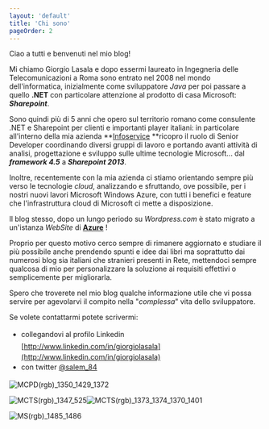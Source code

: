 ```yaml
---
layout: 'default'
title: 'Chi sono'
pageOrder: 2
---
```


Ciao a tutti e benvenuti nel mio blog!

Mi chiamo Giorgio Lasala e dopo essermi laureato in Ingegneria delle Telecomunicazioni a Roma sono entrato nel 2008 nel mondo dell'informatica, inizialmente come sviluppatore _Java_ per poi passare a quello **.NET** con particolare attenzione al prodotto di casa Microsoft: _**Sharepoint**_.

Sono quindi più di 5 anni che opero sul territorio romano come consulente .NET e Sharepoint per clienti e importanti player italiani: in particolare all'interno della mia azienda **[Infoservice](http://www.infos.it "Infoservice") **ricopro il ruolo di Senior Developer coordinando diversi gruppi di lavoro e portando avanti attività di analisi, progettazione e sviluppo sulle ultime tecnologie Microsoft... dal _**framework 4.5**_ a _**Sharepoint 2013**_.

Inoltre, recentemente con la mia azienda ci stiamo orientando sempre più verso le tecnologie _cloud_, analizzando e sfruttando, ove possibile, per i nostri nuovi lavori Microsoft Windows Azure, con tutti i benefici e feature che l'infrastruttura cloud di Microsoft ci mette a disposizione.

Il blog stesso, dopo un lungo periodo su _Wordpress.com_ è stato migrato a un'istanza _WebSite_ di **<u>Azure</u>** !

Proprio per questo motivo cerco sempre di rimanere aggiornato e studiare il più possibile anche prendendo spunti e idee dai libri ma soprattutto dai numerosi blog sia italiani che stranieri presenti in Rete, mettendoci sempre qualcosa di mio per personalizzare la soluzione ai requisiti effettivi o semplicemente per migliorarla.

Spero che troverete nel mio blog qualche informazione utile che vi possa servire per agevolarvi il compito nella "_complessa_" vita dello sviluppatore.

Se volete contattarmi potete scrivermi:

<!---*   <span style="line-height: 1.7em;">attraverso il form [contattami](http://giorgiolasala.azurewebsites.net/contattami/) del blog</span> -->
*   <span style="line-height: 1.7em;">collegandovi al profilo Linkedin [http://www.linkedin.com/in/giorgiolasala](http://www.linkedin.com/in/giorgiolasala)</span>
*   <span style="line-height: 1.7em;">con twitter [@salem_84](http://twitter.com/salem_84)</span>
&nbsp;

![MCPD(rgb)_1350_1429_1372](/images/MCPDrgb_1350_1429_1372.png)

![MCTS(rgb)_1347_525](/images/MCTSrgb_1347_525.png)![MCTS(rgb)_1373_1374_1370_1401](/images/MCTSrgb_1373_1374_1370_1401.png)

![MS(rgb)_1485_1486](/images/MSrgb_1485_1486.png)